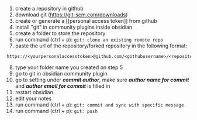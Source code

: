 1. create a repository in github
2. download git (https://git-scm.com/downloads)
3. create or generate a [[personal access token]] from github
4. install "git" in community plugins inside obsidian
5. create a folder to store the repository
6. run command (ctrl + p): `git: clone an existing remote repo`
7. paste the url of the repository/forked repository in the following format: 
```
https://<yourpersonalaccesstoken>@github.com/<githubusername>/<repositoryname>.git
```
8. type your folder name you created on step 5
9. go to git in obsidian community plugin
10. go to setting under ***commit author***, make sure ***author name for commit*** and ***author email for commit*** is filled in
11. restart obsidian
12. edit your notes
13. run command (ctrl + p): `git: commit and sync with specific message`
14. run command (ctrl + p): `git: push`
